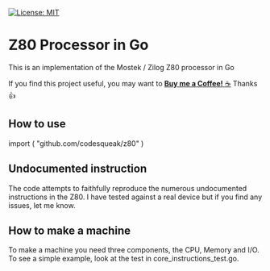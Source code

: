 [![License: MIT](https://img.shields.io/badge/License-MIT-green.svg)](https://opensource.org/licenses/MIT)

# Z80 Processor in Go

This is an implementation of the Mostek / Zilog Z80 processor in Go

If you find this project useful, you may want to [__Buy me a
Coffee!__ :coffee:](https://www.buymeacoffee.com/codesqueak) Thanks :thumbsup:

## How to use

import (
"github.com/codesqueak/z80"
)

## Undocumented instruction

The code attempts to faithfully reproduce the numerous undocumented instructions in the Z80. I have tested against a
real device but if you find any issues, let me know.

## How to make a machine

To make a machine you need three components, the CPU, Memory and I/O. To see a simple example, look at the test in
core_instructions_test.go.  